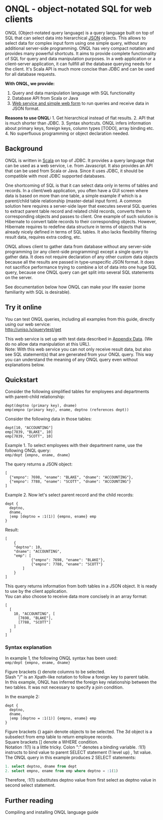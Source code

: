 ONQL - object-notated SQL for web clients
=========================================

ONQL (Object-notated query language) is a query language built on top of SQL that can select data into hierarchical [JSON](http://en.wikipedia.org/wiki/JSON) objects. This allows to select data for complex input form using one simple query, without any additional server-side programming. ONQL has very compact notation and provides many powerful shortcuts. It aims to provide complete functionality of SQL for query and data manipulation purposes. In a web application or a client-server application, it can fullfill all the database querying needs for the client. It's Scala API is much more concise than JDBC and can be used for all database requests.

<b>With ONQL, we provide: </b>  
1. Query and data manipulation language with SQL functionality  
2. Database API from Scala or Java  
3. [Web service and simple web form](http://uniso.lv/querytest/get) to run queries and receive data in JSON format.

<b>
Reasons to use ONQL:  
</b>
1. Get hierarchical instead of flat results.  
2. API that is much shorter than JDBC.  
3. Syntax shortcuts. ONQL infers information about primary keys, foreign keys, column types [TODO], array binding etc.  
4. No superfluous programming or object declaration needed.  



## Background

ONQL is written in [Scala](http://www.scala-lang.org/) on top of JDBC. It provides a query language that can be used as a web service, i.e. from Javascript. It also provides an API that can be used from Scala or Java. Since it uses JDBC, it should be compatible with most JDBC supported databases.  

One shortcoming of SQL is that it can select data only in terms of tables and records. In a client/web application, you often have a GUI screen where data is based on more than one table, a simple example if which is a parent/child table relationship (master-detail input form). A common solution here requires a server-side layer that executes several SQL queries to extract parent table record and related child records, converts them to corresponding objects and passes to client. 
One example of such solution is Hibernate to convert table records to their corresponding objects. However, Hibernate requires to redefine data structure in terms of objects that is already nicely defined in terms of SQL tables. It also lacks flexibility  filtering result data, requires extra coding, etc.

ONQL allows client to gather data from database without any server-side programming (or any client-side programming) except a single query to gather data. It does not require declaration of any other custom data objects because all the results are passed in type-unspecific JSON format. It does not sacrifice performance trying to combine a lot of data into one huge SQL query, because one ONQL query can get split into several SQL statements on the server.  

See documentation below how ONQL can make your life easier (some familiarity with SQL is desirable).  

Try it online
-------------
You can test ONQL queries, including all examples from this guide, directly using our web service:  
http://uniso.lv/querytest/get

This web service is set up with test data described in [Appendix Data](#appendix-data). (We do no allow data manipulation at this URL).  
Note: With this web service you can not only receive result data, but also see SQL statement(s) that are generated from your ONQL query. This way you can understand the meaning of any ONQL query even without explanations below.  

<a name="wiki-quickstart"/>Quickstart
----------
Consider the following simplified tables for employees and departments with parent-child relationship:  
```
dept(deptno (primary key), dname)
emp(empno (primary key), ename, deptno (references dept))
```

Consider the following data in those tables: 
```
dept[10, "ACCOUNTING"]
emp[7839, "BLAKE", 10]
emp[7839, "SCOTT", 10]
```

Example 1. To select employees with their department name, use the following ONQL query:  
`emp/dept {empno, ename, dname}`

The query returns a JSON object:
```
[
  {"empno": 7698, "ename": "BLAKE", "dname": "ACCOUNTING"}, 
  {"empno": 7788, "ename": "SCOTT", "dname": "ACCOUNTING"}
]
```

Example 2. Now let's select parent record and the child records:
```
dept {
  deptno, 
  dname, 
  |emp [deptno = :1(1)] {empno, ename} emp
}
```

Result:
```
[
    {
	"deptno": 10, 
	"dname": "ACCOUNTING", 
	"emp": [
            {"empno": 7698, "ename": "BLAKE"}, 
            {"empno": 7788, "ename": "SCOTT"}
        ]
    }
]
```

This query returns information from both tables in a JSON object. It is ready to use by the client application.   
You can also choose to receive data more concisely in an array format:
```
[
  [
    10, "ACCOUNTING", [
      [7698, "BLAKE"], 
      [7788, "SCOTT"]
    ]
  ]
]
```

### Syntax explanation

In example 1, the following ONQL syntax has been used:  
`emp/dept {empno, ename, dname}`

Figure brackets {} denote columns to be selected.  
Slash "/" is an Xpath-like notation to follow a foreign key to parent table.  
In this example, ONQL has inferred the foreign key relationship between the two tables. It was not necessary to specify a join condition.  

In the example 2:

    dept {
      deptno, 
      dname, 
      |emp [deptno = :1(1)] {empno, ename} emp
    }

Figure brackets {} again denote objects to be selected. The 3d object is a subselect from emp table to return employee records.  
Square brackets [] denote a WHERE condition.   
Notation :1(1) is a little tricky. Colon ":" denotes a binding variable. :1(1) instructs to bind value to parent SELECT statement (1 level up) , 1st value. The ONQL query in this example produces 2 SELECT statements:   
```sql
1. select deptno, dname from dept  
2. select empno, ename from emp where deptno = :1(1)  
```
Therefore, :1(1) substitutes deptno value from first select as deptno value in second select statement.  

Further reading
---------------

Compiling and installing
ONQL language guide